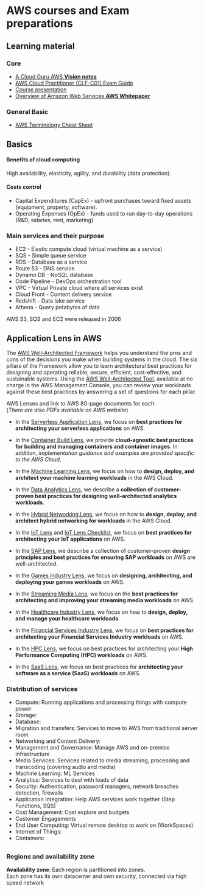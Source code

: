 # AWS courses and Exam preparations

## Learning material

### Core

* [A Cloud Guru AWS **Vision notes**](https://acloudguru.visme.co/view/mxz10wwn-s01-l00-table-of-contents)
* [AWS Cloud Practitioner (CLF-C01) Exam Guide](https://d1.awsstatic.com/training-and-certification/docs-cloud-practitioner/AWS-Certified-Cloud-Practitioner_Exam-Guide.pdf)
* [Course presentation](https://acloudguru-content-attachment-production.s3-accelerate.amazonaws.com/1676052837832-1036%20PDF%20Export%202_10_22.pdf)
* [Overview of Amazon
  Web Services **AWS Whitepaper**](https://docs.aws.amazon.com/pdfs/whitepapers/latest/aws-overview/aws-overview.pdf)

### General Basic

* [AWS Terminology Cheat Sheet](https://acloudguru.com/blog/engineering/your-aws-terminology-cheat-sheet)

## Basics

#### Benefits of cloud computing

High availability, elasticity, agility, and durability (data protection).

#### Costs control

* Capital Expenditures (CapEx) - upfront purchases toward fixed assets (equipment, property, software).
* Operating Expenses (OpEx) - funds used to run day-to-day operations (R&D, salaries, rent, marketing)

### Main services and their purpose

* EC2 - Elastic compute cloud (virtual machine as a service)
* SQS - Simple queue service
* RDS - Database as a service
* Route 53 - DNS service
* Dynamo DB - NoSQL database
* Code Pipeline - DevOps orchestration tool
* VPC - Virtual Private cloud where all services exist
* Cloud Front - Content delivery service
* Redshift - Data lake service
* Athena - Query petabytes of data

AWS S3, SQS and EC2 were released in 2006

## Application Lens in AWS

The [AWS Well-Architected Framework](http://aws.amazon.com/architecture/well-architected/) helps you understand the pros
and cons of the decisions you make when building
systems in the cloud. The six pillars of the Framework allow you to learn architectural best practices for designing and
operating reliable, secure, efficient, cost-effective, and sustainable systems. Using
the [AWS Well-Architected Tool](http://aws.amazon.com/well-architected-tool/),
available at no charge in the AWS Management Console, you can review your workloads against these best practices by
answering a set of questions for each pillar.

AWS Lenses and link to AWS 80-page documents for each:  
(_There are also PDFs available on AWS website_)

* In
  the [Serverless Application Lens](https://docs.aws.amazon.com/wellarchitected/latest/serverless-applications-lens/welcome.html),
  we focus on **best practices for architecting your serverless applications** on AWS.

* In
  the [Container Build Lens](https://docs.aws.amazon.com/wellarchitected/latest/container-build-lens/container-build-lens.html),
  we provide **cloud-agnostic best practices for building and managing containers and
  container images**. In addition, _implementation guidance and examples are provided specific to the AWS Cloud_.

* In
  the [Machine Learning Lens](https://docs.aws.amazon.com/wellarchitected/latest/machine-learning-lens/machine-learning-lens.html),
  we focus on how to **design, deploy, and architect your machine learning workloads** in the
  AWS Cloud.

* In the [Data Analytics Lens](https://docs.aws.amazon.com/wellarchitected/latest/analytics-lens/analytics-lens.html),
  we describe a **collection of customer-proven best practices for designing well-architected
  analytics workloads**.

* In
  the [Hybrid Networking Lens](https://docs.aws.amazon.com/wellarchitected/latest/hybrid-networking-lens/hybrid-networking-lens.html),
  we focus on how to **design, deploy, and architect hybrid networking for workloads** in
  the
  AWS Cloud.

* In the [IoT Lens](https://docs.aws.amazon.com/wellarchitected/latest/iot-lens/welcome.html)
  and [IoT Lens Checklist](https://docs.aws.amazon.com/wellarchitected/latest/iot-lens-checklist/overview.html), we
  focus on **best practices for architecting your IoT applications** on AWS.

* In the [SAP Lens](https://docs.aws.amazon.com/wellarchitected/latest/sap-lens/sap-lens.html), we describe a collection
  of customer-proven **design principles and best practices for ensuring SAP
  workloads** on AWS are well-architected.

* In
  the [Games Industry Lens](https://docs.aws.amazon.com/wellarchitected/latest/games-industry-lens/games-industry-lens.html),
  we focus on **designing, architecting, and deploying your games workloads** on AWS.

* In
  the [Streaming Media Lens](https://docs.aws.amazon.com/wellarchitected/latest/streaming-media-lens/streaming-media-lens.html),
  we focus on the **best practices for architecting and improving your streaming media
  workloads** on AWS.

* In
  the [Healthcare Industry Lens](https://docs.aws.amazon.com/wellarchitected/latest/healthcare-industry-lens/healthcare-industry-lens.html),
  we focus on how to **design, deploy, and manage your healthcare workloads**.

* In
  the [Financial Services Industry Lens](https://docs.aws.amazon.com/wellarchitected/latest/financial-services-industry-lens/welcome.html),
  we focus on **best practices for architecting your Financial Services
  Industry
  workloads** on AWS.

* In the [HPC Lens](https://docs.aws.amazon.com/wellarchitected/latest/high-performance-computing-lens/welcome.html), we
  focus on best practices for architecting your **High Performance Computing (HPC) workloads** on
  AWS.

* In the [SaaS Lens](https://docs.aws.amazon.com/wellarchitected/latest/saas-lens/saas-lens.html), we focus on best
  practices for **architecting your software as a service (SaaS) workloads** on AWS.

### Distribution of services

* Compute: Running applications and processing things with compute power
* Storage:
* Database:
* Migration and transfers: Services to move to AWS from traditional server room
* Networking and Content Delivery:
* Management and Governance: Manage AWS and on-premise infrastructure
* Media Services: Services related to media streaming, processing and transcoding (covering audio and media)
* Machine Learning: ML Services
* Analytics: Services to deal with loads of data
* Security: Authentication, password managers, network breaches detection, firewalls
* Application Integration: Help AWS services work together (Step Functions, SQS)
* Cost Management: Cost explore and budgets
* Customer Engagements
* End User Computing: Virtual remote desktop to work on (WorkSpaces)
* Internet of Things:
* Containers:

##

### Regions and availability zone

**Availability zone**: Each region is partitioned into zones.   
Each zone has its own datacenter and own security, connected via high speed network